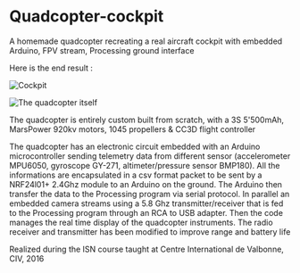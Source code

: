 # Quadcopter-cockpit

A homemade quadcopter recreating a real aircraft cockpit with embedded Arduino, FPV stream, Processing ground interface

Here is the end result : 

![Cockpit](https://im5.ezgif.com/tmp/ezgif-5-6fd5f79d7679.gif)

![The quadcopter itself](https://raw.githubusercontent.com/RobinBaruffa/Quadcopter-cockpit/master/P1080888.JPG)

The quadcopter is entirely custom built from scratch, with a 3S 5'500mAh, MarsPower 920kv motors, 1045 propellers & CC3D flight controller

The quadcopter has an electronic circuit embedded with an Arduino microcontroller sending telemetry data from different sensor (accelerometer MPU6050, gyroscope GY-271, altimeter/pressure sensor BMP180). All the informations are encapsulated in a csv format packet to be sent by a NRF24l01+ 2.4Ghz module to an Arduino on the ground.
The Arduino then transfer the data to the Processing program via serial protocol. In parallel an embedded camera streams using a 5.8 Ghz transmitter/receiver that is fed to the Processing program through an RCA to USB adapter.
Then the code manages the real time display of the quadcopter instruments.
The radio receiver and transmitter has been modified to improve range and battery life


Realized during the ISN course taught at Centre International de Valbonne, CIV, 2016
